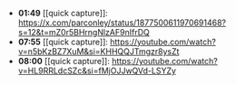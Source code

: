 - **01:49** [[quick capture]]:  https://x.com/parconley/status/1877500611970691468?s=12&t=mZ0r5BHrngNlzAF9nIfrDQ
- **07:55** [[quick capture]]: https://youtube.com/watch?v=n5bKzBZ7XuM&si=KHHQQJTmgzr8ysZt
- **08:00** [[quick capture]]: https://youtube.com/watch?v=HL9RRLdcSZc&si=fMjOJJwQVd-LSYZy
